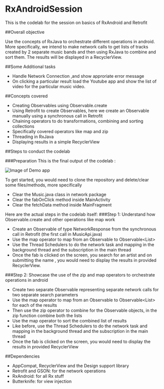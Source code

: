 # RxAndroidSession
This is the codelab for the session on basics of RxAndroid and Retrofit 

##Overall objective

Use the concepts of RxJava to orchestrate different operations in android. More specifically, we intend to make network calls to get lists of tracks created by 2 separate music bands and then using RxJava to combine and sort them. The results will be displayed in a RecyclerView.

##Some Additional tasks
- Handle Network Connection ,and show approriate error message
- On clicking a particular result load the Youtube app and show the list of video for the particular music video.

##Concepts covered
- Creating Observables using Observable.create
- Using Retrofit to create Observables, here we create an Observable manually using a synchronous call in Retrofit
- Chaining operators to do transformations, combining and sorting collections
- Specifically covered operators like map and zip
- Threading in RxJava
- Displaying results in a simple RecyclerView

##Steps to conduct the codelab

###Preparation
This is the final output of the codelab :

![Image of Demo app ](https://bytebucket.org/aditlal_/rxandroidsession/raw/3d028b43315b1abf4e3312eb7659c13d3fd7a285/screenshot.png?token=4d1f1d8feaf28245694941c08f921d393e3f00b5)

To get started, you would need to clone the repository and delete/clear some files/methods, more specifically
- Clear the Music.java class in network package
- Clear the fabOnClick method inside MainActivity
- Clear the fetchData method inside MainFragment

Here are the actual steps in the codelab itself:
###Step 1: Understand how Observable.create and other operations like map work
- Create an Observable of type NetworkResponse from the synchronous call in Retrofit (the first call in MusicApi.java)
- Use the map operator to map from an Observable<NetworkResponse> to Observable<List<Result>>
- Use the Thread Schedulers to do the network task and mapping in the background thread and the subscription in the main thread
- Once the fab is clicked on the screen, you search for an artist and on submitting the name , you would need to display the results in provided RecyclerView.

###Step 2: Showcase the use of the zip and map operators to orchestrate operations in android
- Create two separate Observable<NetworkResponse> representing separate network calls for two separate search parameters
- Use the map operator to map from an Observable<NetworkResponse> to Observable<List<Result>> for each of the results
- Then use the zip operator to combine for the Observable<NetworkResponse> objects, in the zip function combine both the lists
- Use the map operator to sort the combined list of results
- Like before, use the Thread Schedulers to do the network task and mapping in the background thread and the subscription in the main thread
- Once the fab is clicked on the screen, you would need to display the results in provided RecyclerView

##Dependencies
- AppCompat, RecyclerView and the Design support library
- Retrofit and GSON: for the network operations
- RxAndroid: for all Rx stuff
- Butterknife: for view injection

